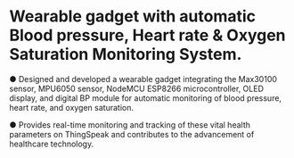 # Wearable gadget with automatic Blood pressure, Heart rate & Oxygen Saturation Monitoring System.

●	Designed and developed a wearable gadget integrating the Max30100 sensor, MPU6050 sensor, 
NodeMCU ESP8266 microcontroller, OLED display, and digital BP module for automatic monitoring 
of blood pressure, heart rate, and oxygen saturation. 

●	Provides real-time monitoring and tracking of these vital health parameters on ThingSpeak and 
contributes to the advancement of healthcare technology.
